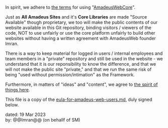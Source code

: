 In spirit, we adhere to [the terms](https://amadeusweb.com/start/terms-for-technology/) for using "[AmadeusWebCore](https://github.com/AmadeusWebInAction/core)".

Just as **All Amadeus Sites** and it's **Core Libraries** are made "Source Available" though proprietary, we too will make the public contents of our website available in this Git repository, binding visitors / viewers of the code, NOT to use unfairly or use the core platform unfairly to build other websites without having a written agreement with AmadeusWeb founder Imran.

There is a way to keep material for logged in users / internal employees and team members in a "private" repository and still be used in the website - we understand that it is our reponsibility to know the difference, and that we will not make the public site "private," and that we run the same risk of being "used without permission/intimation" as the Framework.

Furthermore, in matters of "ideas" and "content", we agree to [the spirit of things here](https://amadeusweb.com/start/terms-for-ideas-and-content/).

This file is a copy of the [eula-for-amadeus-web-users.md](https://github.com/AmadeusWebInAction/web/blob/main/let-us/start/eula-for-amadeus-web-users.md), duly signed below.

dated: 19 Mar 2023<br />
by: @@Imran@@ (on behallf of SM)
